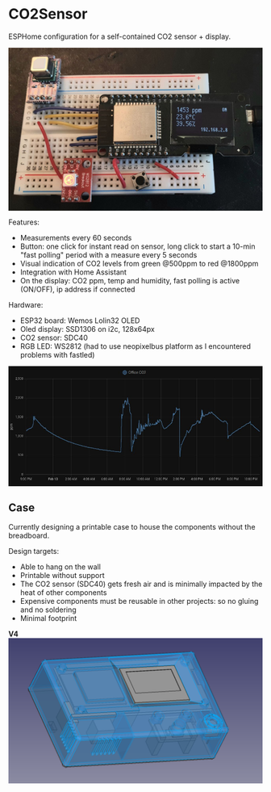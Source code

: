 # CO2Sensor
ESPHome configuration for a self-contained CO2 sensor + display. 

<img src='images/co2_red.jpg' align="center" width=850> 

Features:
- Measurements every 60 seconds
- Button: one click for instant read on sensor, long click to start a 10-min "fast polling" period with a measure every 5 seconds
- Visual indication of CO2 levels from green @500ppm to red @1800ppm
- Integration with Home Assistant
- On the display: CO2 ppm, temp and humidity, fast polling is active (ON/OFF), ip address if connected

Hardware:
- ESP32 board: Wemos Lolin32 OLED
- Oled display: SSD1306 on i2c, 128x64px
- CO2 sensor: SDC40
- RGB LED: WS2812 (had to use neopixelbus platform as I encountered problems with fastled)


<img src='images/co2_homeassistant.jpg' align="center" width=850> 


## Case

Currently designing a printable case to house the components without the breadboard.

Design targets:
 - Able to hang on the wall
 - Printable without support
 - The CO2 sensor (SDC40) gets fresh air and is minimally impacted by the heat of other components
 - Expensive components must be reusable in other projects: so no gluing and no soldering
 - Minimal footprint

**V4**
<img src='images/case_v4.png' align="center" width=850>
